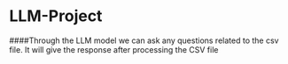 # LLM-Project
####Through the LLM model we can ask any questions related to the csv file. It will give the response after processing the CSV file
